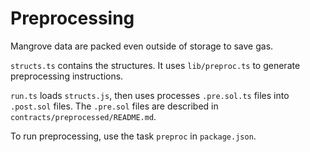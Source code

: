 # Preprocessing

Mangrove data are packed even outside of storage to save gas.

`structs.ts` contains the structures. It uses `lib/preproc.ts` to generate preprocessing instructions.

`run.ts` loads `structs.js`, then uses processes `.pre.sol.ts` files into `.post.sol` files. The `.pre.sol` files are described in `contracts/preprocessed/README.md`.

To run preprocessing, use the task `preproc` in `package.json`.
